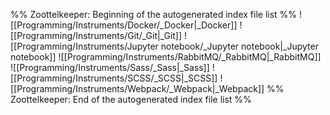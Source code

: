 %% Zoottelkeeper: Beginning of the autogenerated index file list  %%
 ![[Programming/Instruments/Docker/_Docker|_Docker]]
 ![[Programming/Instruments/Git/_Git|_Git]]
 ![[Programming/Instruments/Jupyter notebook/_Jupyter notebook|_Jupyter notebook]]
 ![[Programming/Instruments/RabbitMQ/_RabbitMQ|_RabbitMQ]]
 ![[Programming/Instruments/Sass/_Sass|_Sass]]
 ![[Programming/Instruments/SCSS/_SCSS|_SCSS]]
 ![[Programming/Instruments/Webpack/_Webpack|_Webpack]]
%% Zoottelkeeper: End of the autogenerated index file list  %%
